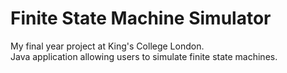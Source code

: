 # Finite State Machine Simulator
My final year project at King's College London.  
Java application allowing users to simulate finite state machines.
